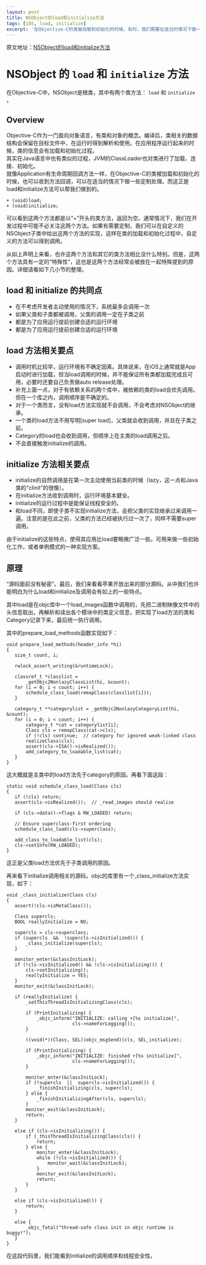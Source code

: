 ```yaml
---
layout: post
title: NSObject的load和initialize方法
tags: [iOS, load, initialize]
excerpt: '在Objective-C的类被加载和初始化的时候，有时，我们需要在适当的情况下做一些定制处理。而这正是load和initialize方法可以帮我们做到的'
---
```


原文地址：[NSObject的load和initialize方法](http://www.molotang.com/articles/1929.html)

# NSObject 的 `load` 和 `initialize` 方法

在Objective-C中，NSObject是根类，其中有两个类方法： `load` 和 `initialize` 。  

## Overview

Objective-C作为一门面向对象语言，有类和对象的概念。编译后，类相关的数据结构会保留在目标文件中，在运行时得到解析和使用。在应用程序运行起来的时候，类的信息会有加载和初始化过程。     
其实在Java语言中也有类似的过程，JVM的ClassLoader也对类进行了加载、连接、初始化。    
就像Application有生命周期回调方法一样，在Objective-C的类被加载和初始化的时候，也可以收到方法回调，可以在适当的情况下做一些定制处理。而这正是load和initialize方法可以帮我们做到的。  

```objc
+ (void)load;
+ (void)initialize;
```

可以看到这两个方法都是以“+”开头的类方法，返回为空。通常情况下，我们在开发过程中可能不必关注这两个方法。如果有需要定制，我们可以在自定义的NSObject子类中给出这两个方法的实现，这样在类的加载和初始化过程中，自定义的方法可以得到调用。  

从如上声明上来看，也许这两个方法和其它的类方法相比没什么特别。但是，这两个方法具有一定的“特殊性”，这也是这两个方法经常会被放在一起特殊提到的原因。详细请看如下几小节的整理。    

## load 和 initialize 的共同点

 - 在不考虑开发者主动使用的情况下，系统最多会调用一次
 - 如果父类和子类都被调用，父类的调用一定在子类之前
 - 都是为了应用运行提前创建合适的运行环境
 - 都是为了应用运行提前创建合适的运行环境

## load 方法相关要点

 - 调用时机比较早，运行环境有不确定因素。具体说来，在iOS上通常就是App启动时进行加载，但当load调用的时候，并不能保证所有类都加载完成且可用，必要时还要自己负责做auto release处理。
 - 补充上面一点，对于有依赖关系的两个库中，被依赖的类的load会优先调用。但在一个库之内，调用顺序是不确定的。
 - 对于一个类而言，没有load方法实现就不会调用，不会考虑对NSObject的继承。
 - 一个类的load方法不用写明[super load]，父类就会收到调用，并且在子类之前。
 - Category的load也会收到调用，但顺序上在主类的load调用之后。
 - 不会直接触发initialize的调用。

## initialize 方法相关要点

 - initialize的自然调用是在第一次主动使用当前类的时候（lazy，这一点和Java类的“clinit”的很像）。
 - 在initialize方法收到调用时，运行环境基本健全。
 - initialize的运行过程中是能保证线程安全的。
 - 和load不同，即使子类不实现initialize方法，会把父类的实现继承过来调用一遍。注意的是在此之前，父类的方法已经被执行过一次了，同样不需要super调用。

由于initialize的这些特点，使得其应用比load要略微广泛一些。可用来做一些初始化工作，或者单例模式的一种实现方案。

## 原理

“源码面前没有秘密”。最后，我们来看看苹果开放出来的部分源码。从中我们也许能明白为什么load和initialize及调用会有如上的一些特点。  

其中load是在objc库中一个load_images函数中调用的，先把二进制映像文件中的头信息取出，再解析和读出各个模块中的类定义信息，把实现了load方法的类和Category记录下来，最后统一执行调用。  

其中的prepare_load_methods函数实现如下：  

```objc
void prepare_load_methods(header_info *hi)
{
   size_t count, i;

   rwlock_assert_writing(&runtimeLock);

   classref_t *classlist =
       _getObjc2NonlazyClassList(hi, &count);
   for (i = 0; i < count; i++) {
       schedule_class_load(remapClass(classlist[i]));
   }

   category_t **categorylist = _getObjc2NonlazyCategoryList(hi, &count);
   for (i = 0; i < count; i++) {
       category_t *cat = categorylist[i];
       Class cls = remapClass(cat->cls);
       if (!cls) continue;  // category for ignored weak-linked class
       realizeClass(cls);
       assert(cls->ISA()->isRealized());
       add_category_to_loadable_list(cat);
   }
}
```

这大概就是主类中的load方法先于category的原因。再看下面这段：  

```objc
static void schedule_class_load(Class cls)
{
   if (!cls) return;
   assert(cls->isRealized());  // _read_images should realize

   if (cls->data()->flags & RW_LOADED) return;

   // Ensure superclass-first ordering
   schedule_class_load(cls->superclass);

   add_class_to_loadable_list(cls);
   cls->setInfo(RW_LOADED);
}
```

这正是父类load方法优先于子类调用的原因。  

再来看下initialize调用相关的源码。objc的库里有一个_class_initialize方法实现，如下：    

```objc
void _class_initialize(Class cls)
{
   assert(!cls->isMetaClass());

   Class supercls;
   BOOL reallyInitialize = NO;

   supercls = cls->superclass;
   if (supercls  &&  !supercls->isInitialized()) {
       _class_initialize(supercls);
   }

   monitor_enter(&classInitLock);
   if (!cls->isInitialized() && !cls->isInitializing()) {
       cls->setInitializing();
       reallyInitialize = YES;
   }
   monitor_exit(&classInitLock);

   if (reallyInitialize) {
       _setThisThreadIsInitializingClass(cls);

       if (PrintInitializing) {
           _objc_inform("INITIALIZE: calling +[%s initialize]",
                        cls->nameForLogging());
       }

       ((void(*)(Class, SEL))objc_msgSend)(cls, SEL_initialize);

       if (PrintInitializing) {
           _objc_inform("INITIALIZE: finished +[%s initialize]",
                        cls->nameForLogging());
       }

       monitor_enter(&classInitLock);
       if (!supercls  ||  supercls->isInitialized()) {
           _finishInitializing(cls, supercls);
       } else {
           _finishInitializingAfter(cls, supercls);
       }
       monitor_exit(&classInitLock);
       return;
   }

   else if (cls->isInitializing()) {
       if (_thisThreadIsInitializingClass(cls)) {
           return;
       } else {
           monitor_enter(&classInitLock);
           while (!cls->isInitialized()) {
               monitor_wait(&classInitLock);
           }
           monitor_exit(&classInitLock);
           return;
       }
   }

   else if (cls->isInitialized()) {
       return;
   }

   else {
       _objc_fatal("thread-safe class init in objc runtime is buggy!");
   }
}
```

在这段代码里，我们能看到initialize的调用顺序和线程安全性。  
